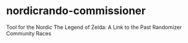 # nordicrando-commissioner
Tool for the Nordic The Legend of Zelda: A Link to the Past Randomizer Community Races
